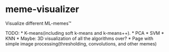 # meme-visualizer
Visualize different ML-memes™

TODO:
    * K-means(including soft k-means and k-means++).
    * PCA
    * SVM
    * KNN
    * Maybe: 3D visualization of all the algorithms over?
    * Page with simple image processing(thresholding, convolutions, and other memes)
